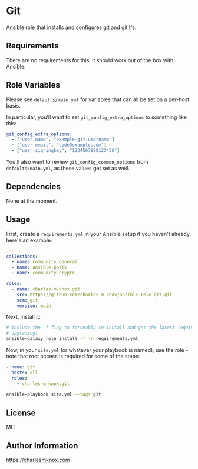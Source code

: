 # Git

Ansible role that installs and configures git and git lfs.

## Requirements

There are no requirements for this, it should work out of the box with Ansible.

## Role Variables

Please see `defaults/main.yml` for variables that can all be set on a per-host
basis.

In particular, you'll want to set `git_config_extra_options` to something like
this:

```yaml
git_config_extra_options:
  - ["user.name", "example-git-username"]
  - ["user.email", "code@example.com"]
  - ["user.signingkey", "1234567890123456"]
```

You'll also want to review `git_config_common_options` from `defaults/main.yml`, as these values get set as well.

## Dependencies

None at the moment.

## Usage

First, create a `requirements.yml` in your Ansible setup if you haven't already,
here's an example:

```yaml
---
collections:
  - name: community.general
  - name: ansible.posix
  - name: community.crypto

roles:
  - name: charles-m-knox.git
    src: https://github.com/charles-m-knox/ansible-role-git.git
    scm: git
    version: main
```

Next, install it:

```bash
# include the -f flag to forceably re-install and get the latest (equivalent to
# upgrading)
ansible-galaxy role install -f -r requirements.yml
```

Now, in your `site.yml` (or whatever your playbook is named), use the role -
note that root access is required for some of the steps:

```yaml
- name: git
  hosts: all
  roles:
    - charles-m-knox.git
```

```bash
ansible-playbook site.yml --tags git
```

## License

MIT

## Author Information

<https://charlesmknox.com>
